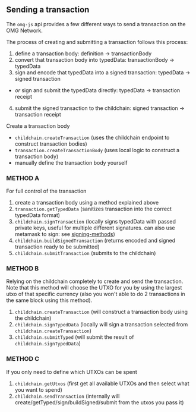 ## Sending a transaction

The `omg-js` api provides a few different ways to send a transaction on the OMG Network.

The process of creating and submitting a transaction follows this process:
1. define a transaction body:                                   definition -> transactionBody
2. convert that transaction body into typedData:                transactionBody -> typedData
3. sign and encode that typedData into a signed transaction:    typedData -> signed transaction
  - *or* sign and submit the typedData directly:                typedData -> transaction receipt
4. submit the signed transaction to the childchain:             signed transaction -> transaction receipt

Create a transaction body
- `childchain.createTransaction` (uses the childchain endpoint to construct transaction bodies)
- `transaction.createTransactionBody` (uses local logic to construct a transaction body)
- manually define the transaction body yourself

### METHOD A
For full control of the transaction
1. create a transaction body using a method explained above
2. `transaction.getTypedData` (sanitizes transaction into the correct typedData format)
3. `childchain.signTransaction` (locally signs typedData with passed private keys, useful for multiple different signatures. can also use metamask to sign: see [signing-methods](./signing-methods.md))
4. `childchain.buildSignedTransaction` (returns encoded and signed transaction ready to be submitted)
5. `childchain.submitTransaction` (submits to the childchain)

### METHOD B
Relying on the childchain completely to create and send the transaction. Note that this method will choose the UTXO for you by using the largest utxo of that specific currency (also you won't able to do 2 transactions in the same block using this method).
1. `childchain.createTransaction` (will construct a transaction body using the childchain)
2. `childchain.signTypedData` (locally will sign a transaction selected from `childchain.createTransaction`)
3. `childchain.submitTyped` (will submit the result of `childchain.signTypedData`)

### METHOD C
If you only need to define which UTXOs can be spent
1. `childchain.getUtxos` (first get all available UTXOs and then select what you want to spend)
2. `childchain.sendTransaction` (internally will create/getTyped/sign/buildSigned/submit from the utxos you pass it)
